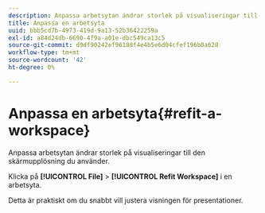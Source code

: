 ```yaml
---
description: Anpassa arbetsytan ändrar storlek på visualiseringar till den skärmupplösning du använder.
title: Anpassa en arbetsyta
uuid: bbb5cd7b-4973-419d-9a13-52b36422259a
exl-id: a84d24db-6690-4f9a-a01e-dbc549ca13c5
source-git-commit: d9df90242ef96188f4e4b5e6d04cfef196b0a628
workflow-type: tm+mt
source-wordcount: '42'
ht-degree: 0%

---
```


# Anpassa en arbetsyta{#refit-a-workspace}

Anpassa arbetsytan ändrar storlek på visualiseringar till den skärmupplösning du använder.

Klicka på **[!UICONTROL File]** > **[!UICONTROL Refit Workspace]** i en arbetsyta.

Detta är praktiskt om du snabbt vill justera visningen för presentationer.
